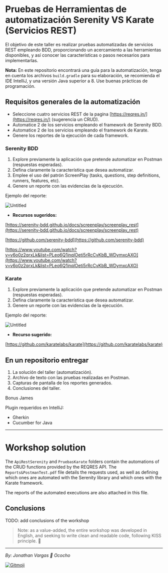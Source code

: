 # Pruebas de Herramientas de automatización Serenity VS Karate (Servicios REST)

El objetivo de este taller es realizar pruebas automatizadas de servicios REST empleando BDD, proporcionando un
acercamiento a las herramientas disponibles, y así conocer las características o pasos necesarios para implementarlas.

**Nota:** En este repositorio encontrará una guía para la automatización, tenga en cuenta los archivos
`build.gradle` para su elaboración, se recomienda el IDE IntelliJ, y una versión Java superior a 8. Use buenas prácticas
de programación.

## Requisitos generales de la automatización

- Seleccione cuatro servicios REST de la pagina [https://reqres.in/](https://reqres.in/) (sugerencia un CRUD).
- Automatice 2 de los servicios empleando el framework de Serenity BDD.
- Automatice 2 de los servicios empleando el framework de Karate.
- Genere los reportes de la ejecución de cada framework.

### Serenity BDD

1. Explore previamente la aplicación que pretende automatizar en Postman (respuestas esperadas).
2. Defina claramente la característica que desea automatizar.
3. Emplee el uso del patrón ScreenPlay (tasks, questions, step definitions, runners, features, etc).
4. Genere un reporte con las evidencias de la ejecución.

Ejemplo del reporte:

![Untitled](Imag/Untitled.png)

- **Recursos sugeridos:**

[https://serenity-bdd.github.io/docs/screenplay/screenplay_rest](https://serenity-bdd.github.io/docs/screenplay/screenplay_rest)

[https://github.com/serenity-bdd](https://github.com/serenity-bdd)

[https://www.youtube.com/watch?v=v6o0z2qrxLk&list=PLeo6Q1inqlOeti5rRcCvKbB_WDymxcAXO](https://www.youtube.com/watch?v=v6o0z2qrxLk&list=PLeo6Q1inqlOeti5rRcCvKbB_WDymxcAXO)

### Karate

1. Explore previamente la aplicación que pretende automatizar en Postman (respuestas esperadas).
2. Defina claramente la característica que desea automatizar.
3. Genere un reporte con las evidencias de la ejecución.

Ejemplo del reporte:

![Untitled](Imag/Untitled%201.png)

- **Recurso sugerido:**

[https://github.com/karatelabs/karate](https://github.com/karatelabs/karate)

## En un repositorio entregar

1. La solución del taller (automatización).
2. Archivo de texto con las pruebas realizadas en Postman.
3. Capturas de pantalla de los reportes generados.
4. Conclusiones del taller.

Bonus James

Plugin requeridos en IntelliJ:

- Gherkin
- Cucumber for Java

- - -

# Workshop solution

The `ApiRestSerenity` and `PruebasKarate` folders contain the automations of the CRUD functions provided by the REQRES 
API. The `Reports&PostmanTest.pdf` file details the requests used, as well as defining which ones are automated with the
Serenity library and which ones with the Karate framework.

The reports of the automated executions are also attached in this file.

## Conclusions

TODO: add conclusions of the workshop

>Note: as a value-added, the entire workshop was developed in English, and seeking to write clean and readable code, 
> following KISS principle. 💋

- - -

*By: Jonathan Vargas 🐢 Ococho*

<a href="https://gitmoji.dev">
  <img
    src="https://img.shields.io/badge/gitmoji-%20😜%20😍-FFDD67.svg?style=flat-square"
    alt="Gitmoji"
  />
</a>